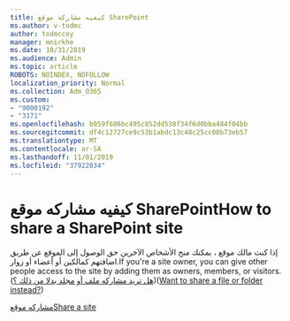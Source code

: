 ```yaml
---
title: كيفيه مشاركه موقع SharePoint
ms.author: v-todmc
author: todmccoy
manager: mnirkhe
ms.date: 10/31/2019
ms.audience: Admin
ms.topic: article
ROBOTS: NOINDEX, NOFOLLOW
localization_priority: Normal
ms.collection: Adm_O365
ms.custom:
- "9000192"
- "3171"
ms.openlocfilehash: b959f686bc495c852dd538f34f6d0bba484f04bb
ms.sourcegitcommit: df4c12727ce9c53b1abdc13c48c25cc00b73eb57
ms.translationtype: MT
ms.contentlocale: ar-SA
ms.lasthandoff: 11/01/2019
ms.locfileid: "37922034"
---
```

# <a name="how-to-share-a-sharepoint-site"></a><span data-ttu-id="5c7a9-102">كيفيه مشاركه موقع SharePoint</span><span class="sxs-lookup"><span data-stu-id="5c7a9-102">How to share a SharePoint site</span></span>

<span data-ttu-id="5c7a9-103">إذا كنت مالك موقع ، يمكنك منح الأشخاص الآخرين حق الوصول إلى الموقع عن طريق اضافتهم كمالكين أو أعضاء أو زوار.</span><span class="sxs-lookup"><span data-stu-id="5c7a9-103">If you're a site owner, you can give other people access to the site by adding them as owners, members, or visitors.</span></span> <span data-ttu-id="5c7a9-104">([هل تريد مشاركه ملف أو مجلد بدلا من ذلك ؟](https://support.office.com/article/share-sharepoint-files-or-folders-1fe37332-0f9a-4719-970e-d2578da4941c))</span><span class="sxs-lookup"><span data-stu-id="5c7a9-104">([Want to share a file or folder instead?](https://support.office.com/article/share-sharepoint-files-or-folders-1fe37332-0f9a-4719-970e-d2578da4941c))</span></span>

[<span data-ttu-id="5c7a9-105">مشاركه موقع</span><span class="sxs-lookup"><span data-stu-id="5c7a9-105">Share a site</span></span>](https://support.office.com/en-us/article/share-a-site-958771a8-d041-4eb8-b51c-afea2eae3658?ui=en-US&rs=en-US&ad=US)